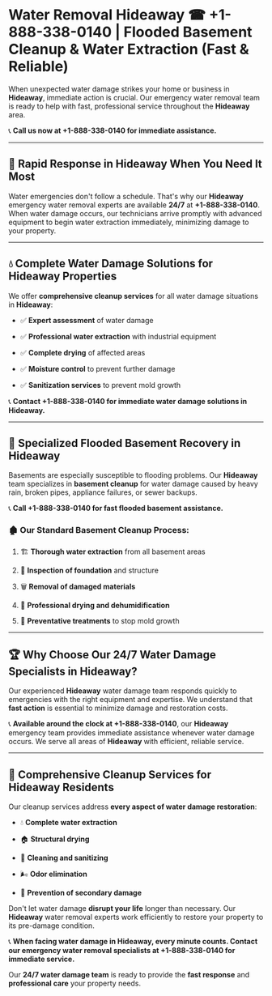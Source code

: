 # Water Removal Hideaway ☎ +1-888-338-0140 | Flooded Basement Cleanup & Water Extraction (Fast & Reliable)

When unexpected water damage strikes your home or business in **Hideaway**, immediate action is crucial. Our emergency water removal team is ready to help with fast, professional service throughout the **Hideaway** area. 

📞 **Call us now at +1-888-338-0140 for immediate assistance.**
---
## 🚀 Rapid Response in Hideaway When You Need It Most
Water emergencies don't follow a schedule. That's why our **Hideaway** emergency water removal experts are available **24/7** at **+1-888-338-0140**. When water damage occurs, our technicians arrive promptly with advanced equipment to begin water extraction immediately, minimizing damage to your property.
---
## 💧 Complete Water Damage Solutions for Hideaway Properties
We offer **comprehensive cleanup services** for all water damage situations in **Hideaway**:
- ✅ **Expert assessment** of water damage  
- ✅ **Professional water extraction** with industrial equipment  
- ✅ **Complete drying** of affected areas  
- ✅ **Moisture control** to prevent further damage  
- ✅ **Sanitization services** to prevent mold growth  
📞 **Contact +1-888-338-0140 for immediate water damage solutions in Hideaway.**
---
## 🌊 Specialized Flooded Basement Recovery in Hideaway
Basements are especially susceptible to flooding problems. Our **Hideaway** team specializes in **basement cleanup** for water damage caused by heavy rain, broken pipes, appliance failures, or sewer backups. 
📞 **Call +1-888-338-0140 for fast flooded basement assistance.**
### 🏚️ Our Standard Basement Cleanup Process:
1. 🏗️ **Thorough water extraction** from all basement areas  
2. 🔎 **Inspection of foundation** and structure  
3. 🗑️ **Removal of damaged materials**  
4. 💨 **Professional drying and dehumidification**  
5. 🚫 **Preventative treatments** to stop mold growth  
---
## 🏆 Why Choose Our 24/7 Water Damage Specialists in Hideaway?
Our experienced **Hideaway** water damage team responds quickly to emergencies with the right equipment and expertise. We understand that **fast action** is essential to minimize damage and restoration costs.
📞 **Available around the clock at +1-888-338-0140**, our **Hideaway** emergency team provides immediate assistance whenever water damage occurs. We serve all areas of **Hideaway** with efficient, reliable service.
---
## 🧹 Comprehensive Cleanup Services for Hideaway Residents
Our cleanup services address **every aspect of water damage restoration**:
- 💧 **Complete water extraction**  
- 🏠 **Structural drying**  
- 🧼 **Cleaning and sanitizing**  
- 🌬️ **Odor elimination**  
- 🚫 **Prevention of secondary damage**  
Don't let water damage **disrupt your life** longer than necessary. Our **Hideaway** water removal experts work efficiently to restore your property to its pre-damage condition.
📞 **When facing water damage in Hideaway, every minute counts. Contact our emergency water removal specialists at +1-888-338-0140 for immediate service.**
Our **24/7 water damage team** is ready to provide the **fast response** and **professional care** your property needs.
